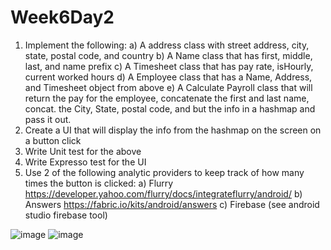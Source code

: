 # Week6Day2

1.  Implement the following:
           a)  A address class with street address, city, state, postal code, and country
           b)  A Name class that has first, middle, last, and name prefix
           c)  A Timesheet class that has pay rate, isHourly, current worked hours
           d)  A Employee class that has a Name, Address, and Timesheet object from above
           e)  A Calculate Payroll class that will return the pay for the employee, concatenate the first and last name, concat. the City, State, postal code, and but the info in a hashmap and pass it out.
  2.  Create a UI that will display the info from the hashmap on the screen on a button click
  3.  Write Unit test for the above
  4.  Write Expresso test for the UI
  5.  Use 2 of the following analytic providers to keep track of how many times the button is clicked:
           a)  Flurry https://developer.yahoo.com/flurry/docs/integrateflurry/android/
           b)  Answers https://fabric.io/kits/android/answers
           c)  Firebase  (see android studio firebase tool)


![image](https://user-images.githubusercontent.com/46461171/52680844-fbf62580-2f07-11e9-8595-13f69dd1f016.png)
![image](https://user-images.githubusercontent.com/46461171/52680907-234cf280-2f08-11e9-8978-290bda60a200.png)
